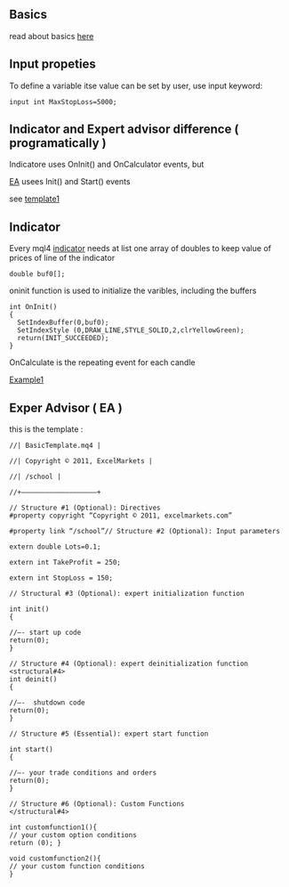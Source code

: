 ## Basics
 read about basics [here](https://www.cashbackforex.com/article/basic-structure-of-an-expert-advisor)
## Input propeties
To define a variable itse value can be set by user, use input keyword:
```
input int MaxStopLoss=5000;  
```
## Indicator and Expert advisor difference ( programatically )
Indicatore uses OnInit() and OnCalculator events, but

[EA](https://www.mql5.com/en/articles/1495) usees Init() and Start() events

see [template1](https://github.com/trevone/ea-template/blob/master/ea-template.mq4)
## Indicator
Every mql4 [indicator](https://docs.mql4.com/customind) needs at list one array of doubles to keep value of prices of line of the indicator
```
double buf0[];
```
oninit function is used to initialize the varibles, including the buffers
```
int OnInit()
{ 
  SetIndexBuffer(0,buf0);     
  SetIndexStyle (0,DRAW_LINE,STYLE_SOLID,2,clrYellowGreen);
  return(INIT_SUCCEEDED);
}
```
OnCalculate is the repeating event for each candle

[Example1](https://book.mql4.com/samples/icustom)
## Exper Advisor ( EA )

this is the template :
```
//| BasicTemplate.mq4 |

//| Copyright © 2011, ExcelMarkets |

//| /school |

//+——————————————————–+

// Structure #1 (Optional): Directives
#property copyright “Copyright © 2011, excelmarkets.com”

#property link “/school”// Structure #2 (Optional): Input parameters

extern double Lots=0.1;

extern int TakeProfit = 250;

extern int StopLoss = 150;

// Structural #3 (Optional): expert initialization function

int init()
{

//—- start up code
return(0);
}

// Structure #4 (Optional): expert deinitialization function
<structural#4>
int deinit()
{

//—-  shutdown code
return(0);
}

// Structure #5 (Essential): expert start function

int start()
{

//—- your trade conditions and orders
return(0);
}

// Structure #6 (Optional): Custom Functions
</structural#4>

int customfunction1(){
// your custom option conditions
return (0); }

void customfunction2(){
// your custom function conditions
}
```


  
